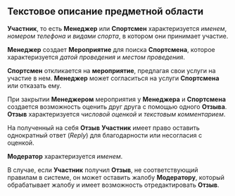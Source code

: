 ## Текстовое описание предметной области

**Участник**, то есть **Менеджер** или **Спортсмен** характеризуется *именем*, *номером телефона* и *видами спорта*, в котором они принимает участие. 

**Менеджер** создает **Мероприятие** для поиска **Спортсмена**, которое характеризуется *датой проведения* и *местом проведения*. 

**Спортсмен** откликается на **мероприятие**, предлагая свои услуги на участие в нем. **Менеджер** может согласиться на услуги **Спортсмена** или отказать ему. 

При закрытии **Менеджером** мероприятия у **Менеджера** и **Спортсмена** создается возможность оценить друг друга с помощью одного **Отзыва**. **Отзыв** характеризуется *числовой оценкой* и *текстовым комментарием*.

На полученный на себя **Отзыв** **Участник** имеет право оставить однократный ответ (*Reply*) для благодарности или несогласия с оценкой. 

**Модератор** характеризуется *именем*.

В случае, если **Участник** получил **Отзыв**, не соответствующий правилам в системе, он может оставить жалобу **Модератору**, который обрабатывает жалобу и имеет возможность отредактировать **Отзыв**.

